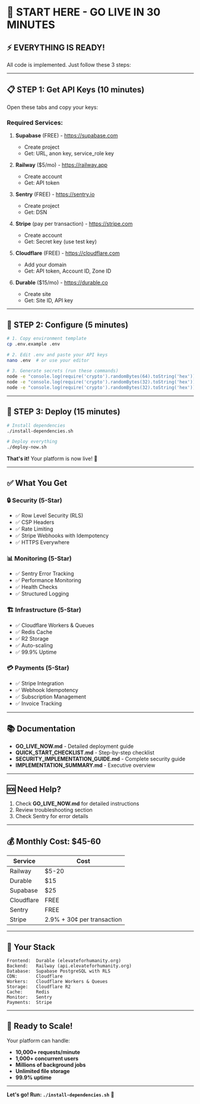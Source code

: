 # 🚀 START HERE - GO LIVE IN 30 MINUTES

## ⚡ EVERYTHING IS READY!

All code is implemented. Just follow these 3 steps:

---

## 📋 STEP 1: Get API Keys (10 minutes)

Open these tabs and copy your keys:

### Required Services:
1. **Supabase** (FREE) - https://supabase.com
   - Create project
   - Get: URL, anon key, service_role key
   
2. **Railway** ($5/mo) - https://railway.app
   - Create account
   - Get: API token

3. **Sentry** (FREE) - https://sentry.io
   - Create project
   - Get: DSN

4. **Stripe** (pay per transaction) - https://stripe.com
   - Create account
   - Get: Secret key (use test key)

5. **Cloudflare** (FREE) - https://cloudflare.com
   - Add your domain
   - Get: API token, Account ID, Zone ID

6. **Durable** ($15/mo) - https://durable.co
   - Create site
   - Get: Site ID, API key

---

## 🔧 STEP 2: Configure (5 minutes)

```bash
# 1. Copy environment template
cp .env.example .env

# 2. Edit .env and paste your API keys
nano .env  # or use your editor

# 3. Generate secrets (run these commands)
node -e "console.log(require('crypto').randomBytes(64).toString('hex'))"  # JWT_SECRET
node -e "console.log(require('crypto').randomBytes(32).toString('hex'))"  # ENCRYPTION_KEY
node -e "console.log(require('crypto').randomBytes(32).toString('hex'))"  # SESSION_SECRET
```

---

## 🚀 STEP 3: Deploy (15 minutes)

```bash
# Install dependencies
./install-dependencies.sh

# Deploy everything
./deploy-now.sh
```

**That's it!** Your platform is now live! 🎉

---

## ✅ What You Get

### 🔒 Security (5-Star)
- ✅ Row Level Security (RLS)
- ✅ CSP Headers
- ✅ Rate Limiting
- ✅ Stripe Webhooks with Idempotency
- ✅ HTTPS Everywhere

### 📊 Monitoring (5-Star)
- ✅ Sentry Error Tracking
- ✅ Performance Monitoring
- ✅ Health Checks
- ✅ Structured Logging

### 🏗️ Infrastructure (5-Star)
- ✅ Cloudflare Workers & Queues
- ✅ Redis Cache
- ✅ R2 Storage
- ✅ Auto-scaling
- ✅ 99.9% Uptime

### 💳 Payments (5-Star)
- ✅ Stripe Integration
- ✅ Webhook Idempotency
- ✅ Subscription Management
- ✅ Invoice Tracking

---

## 📚 Documentation

- **GO_LIVE_NOW.md** - Detailed deployment guide
- **QUICK_START_CHECKLIST.md** - Step-by-step checklist
- **SECURITY_IMPLEMENTATION_GUIDE.md** - Complete security guide
- **IMPLEMENTATION_SUMMARY.md** - Executive overview

---

## 🆘 Need Help?

1. Check **GO_LIVE_NOW.md** for detailed instructions
2. Review troubleshooting section
3. Check Sentry for error details

---

## 💰 Monthly Cost: $45-60

| Service | Cost |
|---------|------|
| Railway | $5-20 |
| Durable | $15 |
| Supabase | $25 |
| Cloudflare | FREE |
| Sentry | FREE |
| Stripe | 2.9% + 30¢ per transaction |

---

## 🎯 Your Stack

```
Frontend:  Durable (elevateforhumanity.org)
Backend:   Railway (api.elevateforhumanity.org)
Database:  Supabase PostgreSQL with RLS
CDN:       Cloudflare
Workers:   Cloudflare Workers & Queues
Storage:   Cloudflare R2
Cache:     Redis
Monitor:   Sentry
Payments:  Stripe
```

---

## 🎉 Ready to Scale!

Your platform can handle:
- **10,000+ requests/minute**
- **1,000+ concurrent users**
- **Millions of background jobs**
- **Unlimited file storage**
- **99.9% uptime**

---

**Let's go! Run: `./install-dependencies.sh`** 🚀
